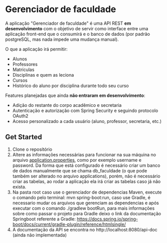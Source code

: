 # Gerenciador de faculdade
A aplicação "Gerenciador de faculdade" é uma API REST **em** **desenvolvimento** com o objetivo de servir como interface entre uma aplicação front-end que o consumirá e o banco de dados (por padrão postgreSQL, mas nada impede uma mudança manual).

O que a aplicação irá permitir:

- Alunos
- Professores
- Matrículas
- Disciplinas e quem as leciona
- Cursos 
- Histórico do aluno por disciplina durante todo seu curso

Features planejadas que ainda **não entraram em desenvolvimento**:

- Adição do restante do corpo acadêmico e secretaria
- Autenticação e autorização com Spring Security e seguindo protocolo OAuth2
- Acesso personalizado a cada usuário (aluno, professor, secretaria, etc.)

## Get Started
1. Clone o reposítório
2. Altere as informações necessárias para funcionar na sua máquina no arquivo [application.properties](application.properties),
como por exemplo username e password. Da forma que está configurado é necessário criar um banco de dados manualmente 
que se chama db_faculdade (o que pode também ser alterado no arquivo applications), porém, não é necessário criar 
as tabelas, ao rodar a aplicação ela irá criar as tabelas caso já não exista.
3. Na pasta root caso use o gerenciador de dependencias Maven, execute o comando pelo terminal: mvn spring-boot:run, caso use Gradle, é necessario mudar os arquivos que gerenciam as dependencias e após executar com o comando ./gradlew bootRun, para mais informações sobre como passar o projeto para Gradle deixo o link da documentação Springboot referente a Gradle: https://docs.spring.io/spring-boot/docs/current/gradle-plugin/reference/htmlsingle/
4. A documentação da API se encontra no http://localhost:8080/api-doc (ainda não implementada)


